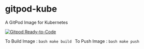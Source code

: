 # gitpod-kube
A GitPod Image for Kubernetes

[![Gitpod Ready-to-Code](https://img.shields.io/badge/Gitpod-Ready--to--Code-blue?logo=gitpod)](https://gitpod.io/from-referrer/)

To Build Image  : ```bash make build ```
To Push Image   : ```bash make push ```
